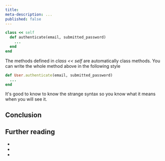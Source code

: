 ```yaml
---
title:
meta-description: ...
published: false
---
```


```ruby
class << self
  def authenticate(email, submitted_password)
    ...
  end
end
```

The methods defined in _class << self_ are automatically class methods. You can write the whole method above in the following style


```ruby
def User.authenticate(email, submitted_password)
  ...
end
```

It's good to know to know the strange syntax so you know what it means when you will see it.

## Conclusion

## Further reading

-
-
-


